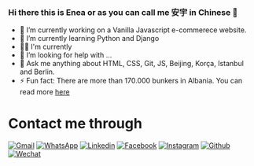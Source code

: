### Hi there this is Enea or as you can call me 安宇 in Chinese 👋


- 🔭 I’m currently working on a Vanilla Javascript e-commerece website. 
- 🌱 I’m currently learning Python and Django
- 👨‍💻 I'm currently 
- 🤔 I’m looking for help with ...
- 💬 Ask me anything about HTML, CSS, Git, JS, Beijing, Korça, Istanbul and Berlin.
- ⚡ Fun fact: There are more than 170.000 bunkers in Albania. You can read more [here](https://en.wikipedia.org/wiki/Bunkers_in_Albania)

# Contact me through 

[![Gmail](https://img.shields.io/badge/Gmail-D14836?style=for-the-badge&logo=gmail&logoColor=white)](mailto:gegaenea94@gmail.com) [![WhatsApp](https://img.shields.io/badge/WhatsApp-25D366?style=for-the-badge&logo=whatsapp&logoColor=white)](https://wa.me/00905525345315) [![Linkedin](https://img.shields.io/badge/LinkedIn-0077B5?style=for-the-badge&logo=linkedin&logoColor=white)](https://www.linkedin.com/in/eneagega/) 
[![Facebook](https://img.shields.io/badge/Facebook-1877F2?style=for-the-badge&logo=facebook&logoColor=white)](https://www.facebook.com/enea.gega.509) [![Instagram](https://img.shields.io/badge/Instagram-E4405F?style=for-the-badge&logo=instagram&logoColor=white)](https://www.instagram.com/gegaenea/) [![Github](https://img.shields.io/badge/GitHub-100000?style=for-the-badge&logo=github&logoColor=white)](https://github.com/EGega) [![Wechat](https://img.shields.io/badge/WeChat-07C160?style=for-the-badge&logo=wechat&logoColor=white)](weixin://dl/chat?{Oliveranyu}) 





